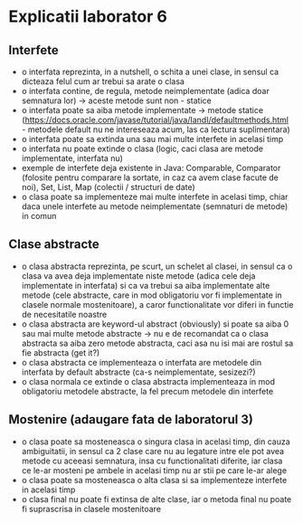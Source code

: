 # Explicatii laborator 6

## Interfete
- o interfata reprezinta, in a nutshell, o schita a unei clase, in sensul ca dicteaza felul cum ar trebui sa arate o clasa
- o interfata contine, de regula, metode neimplementate (adica doar semnatura lor) -> aceste metode sunt non - statice
- o interfata poate sa aiba metode implementate -> metode statice (https://docs.oracle.com/javase/tutorial/java/IandI/defaultmethods.html - metodele default nu ne intereseaza acum, las ca lectura suplimentara)
- o interfata poate sa extinda una sau mai multe interfete in acelasi timp
- o interfata nu poate extinde o clasa (logic, caci clasa are metode implementate, interfata nu)
- exemple de interfete deja existente in Java: Comparable, Comparator (folosite pentru comparare la sortate, in caz ca avem clase facute de noi), Set, List, Map (colectii / structuri de date)
- o clasa poate sa implementeze mai multe interfete in acelasi timp, chiar daca unele interfete au metode neimplementate (semnaturi de metode) in comun

## Clase abstracte
- o clasa abstracta reprezinta, pe scurt, un schelet al clasei, in sensul ca o clasa va avea deja implementate niste metode (adica cele deja implementate in interfata) si ca va trebui sa aiba implementate alte metode (cele abstracte, care in mod obligatoriu vor fi implementate in clasele normale mostenitoare), a caror functionalitate vor diferi in functie de necesitatile noastre
- o clasa abstracta are keyword-ul abstract (obviously) si poate sa aiba 0 sau mai multe metode abstracte -> nu e de recomandat ca o clasa abstracta sa aiba zero metode abstracta, caci asa nu isi mai are rostul sa fie abstracta (get it?)
- o clasa abstracta ce implementeaza o interfata are metodele din interfata by default abstracte (ca-s neimplementate, sesizezi?)
- o clasa normala ce extinde o clasa abstracta implementeaza in mod obligatoriu metodele abstracte, la fel precum metodele din interfete

## Mostenire (adaugare fata de laboratorul 3)
- o clasa poate sa mosteneasca o singura clasa in acelasi timp, din cauza ambiguitatii, in sensul ca 2 clase care nu au legature intre ele pot avea metode cu aceeasi semnatura, insa cu functionalitati diferite, iar clasa ce le-ar mosteni pe ambele in acelasi timp nu ar stii pe care le-ar alege
- o clasa poate sa mosteneasca o alta clasa si sa implementeze interfete in acelasi timp
- o clasa final nu poate fi extinsa de alte clase, iar o metoda final nu poate fi suprascrisa in clasele mostenitoare
